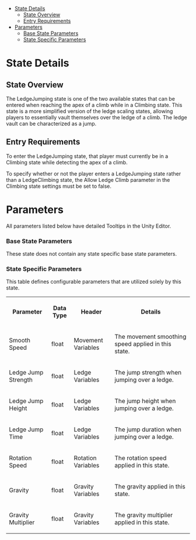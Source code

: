 *   [State Details](#LedgeJumpingState-StateDetails)
    *   [State Overview](#LedgeJumpingState-StateOverview)
    *   [Entry Requirements](#LedgeJumpingState-EntryRequirements)
*   [Parameters](#LedgeJumpingState-Parameters)
    *   [Base State Parameters](#LedgeJumpingState-BaseStateParameters)
    *   [State Specific Parameters](#LedgeJumpingState-StateSpecificParameters)

State Details
=============

State Overview
--------------

The LedgeJumping state is one of the two available states that can be entered when reaching the apex of a climb while in a Climbing state. This state is a more simplified version of the ledge scaling states, allowing players to essentially vault themselves over the ledge of a climb. The ledge vault can be characterized as a jump.

Entry Requirements
------------------

To enter the LedgeJumping state, that player must currently be in a Climbing state while detecting the apex of a climb.

To specify whether or not the player enters a LedgeJumping state rather than a LedgeClimbing state, the Allow Ledge Climb parameter in the Climbing state settings must be set to false.

Parameters
==========

All parameters listed below have detailed Tooltips in the Unity Editor.

### Base State Parameters

These state does not contain any state specific base state parameters.

### State Specific Parameters

This table defines configurable parameters that are utilized solely by this state.

<table data-table-width="1382" data-layout="default" data-local-id="42844ded-fd04-45a2-9151-655070fb6892" class="confluenceTable"><colgroup><col style="width: 220.0px;"><col style="width: 100.0px;"><col style="width: 198.0px;"><col style="width: 864.0px;"></colgroup><tbody><tr><th class="confluenceTh"><p><strong>Parameter</strong></p></th><th class="confluenceTh"><p><strong>Data Type</strong></p></th><th class="confluenceTh"><p><strong>Header</strong></p></th><th class="confluenceTh"><p><strong>Details</strong></p></th></tr><tr><td class="confluenceTd"><p>Smooth Speed</p></td><td class="confluenceTd"><p>float</p></td><td class="confluenceTd"><p>Movement Variables</p></td><td class="confluenceTd"><p>The movement smoothing speed applied in this state.</p></td></tr><tr><td class="confluenceTd"><p>Ledge Jump Strength</p></td><td class="confluenceTd"><p>float</p></td><td class="confluenceTd"><p>Ledge Variables</p></td><td class="confluenceTd"><p>The jump strength when jumping over a ledge.</p></td></tr><tr><td class="confluenceTd"><p>Ledge Jump Height</p></td><td class="confluenceTd"><p>float</p></td><td class="confluenceTd"><p>Ledge Variables</p></td><td class="confluenceTd"><p>The jump height when jumping over a ledge.</p></td></tr><tr><td class="confluenceTd"><p>Ledge Jump Time</p></td><td class="confluenceTd"><p>float</p></td><td class="confluenceTd"><p>Ledge Variables</p></td><td class="confluenceTd"><p>The jump duration when jumping over a ledge.</p></td></tr><tr><td class="confluenceTd"><p>Rotation Speed</p></td><td class="confluenceTd"><p>float</p></td><td class="confluenceTd"><p>Rotation Variables</p></td><td class="confluenceTd"><p>The rotation speed applied in this state.</p></td></tr><tr><td class="confluenceTd"><p>Gravity</p></td><td class="confluenceTd"><p>float</p></td><td class="confluenceTd"><p>Gravity Variables</p></td><td class="confluenceTd"><p>The gravity applied in this state.</p></td></tr><tr><td class="confluenceTd"><p>Gravity Multiplier</p></td><td class="confluenceTd"><p>float</p></td><td class="confluenceTd"><p>Gravity Variables</p></td><td class="confluenceTd"><p>The gravity multiplier applied in this state.</p></td></tr></tbody></table>